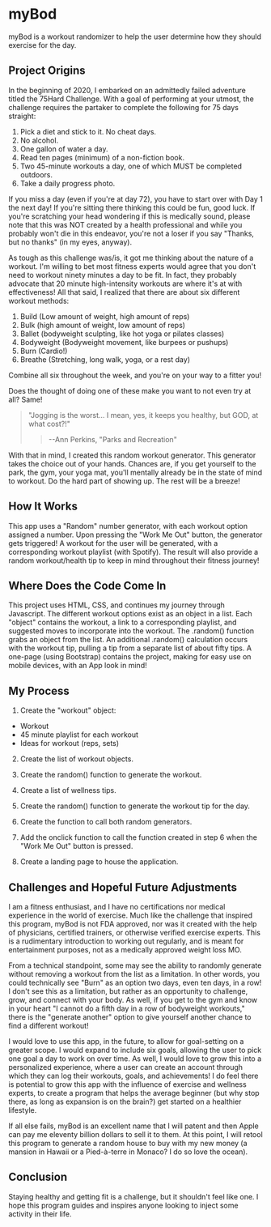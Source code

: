# myBod

myBod is a workout randomizer to help the user determine how they should exercise for the day. 

## Project Origins

In the beginning of 2020, I embarked on an admittedly failed adventure titled the 75Hard Challenge. With a goal of performing at your utmost, the challenge requires the partaker to complete the following for 75 days straight:

1. Pick a diet and stick to it. No cheat days. 
2. No alcohol.
3. One gallon of water a day. 
4. Read ten pages (minimum) of a non-fiction book. 
5. Two 45-minute workouts a day, one of which MUST be completed outdoors. 
6. Take a daily progress photo. 

If you miss a day (even if you're at day 72), you have to start over with Day 1 the next day! If you're sitting there thinking this could be fun, good luck. If you're scratching your head wondering if this is medically sound, please note that this was NOT created by a health professional and while you probably won't die in this endeavor, you're not a loser if you say "Thanks, but no thanks" (in my eyes, anyway). 

As tough as this challenge was/is, it got me thinking about the nature of a workout. I'm willing to bet most fitness experts would agree that you don't need to workout ninety minutes a day to be fit. In fact, they probably advocate that 20 minute high-intensity workouts are where it's at with effectiveness! All that said, I realized that there are about six different workout methods: 

1. Build (Low amount of weight, high amount of reps)
2. Bulk (high amount of weight, low amount of reps)
3. Ballet (bodyweight sculpting, like hot yoga or pilates classes)
4. Bodyweight (Bodyweight movement, like burpees or pushups)
5. Burn (Cardio!)
6. Breathe (Stretching, long walk, yoga, or a rest day)


Combine all six throughout the week, and you're on your way to a fitter you! 

Does the thought of doing one of these make you want to not even try at all? Same! 

>"Jogging is the worst... I mean, yes, it keeps you healthy, but GOD, at what cost?!" 
>>--Ann Perkins, "Parks and Recreation"


With that in mind, I created this random workout generator. This generator takes the choice out of your hands. Chances are, if you get yourself to the park, the gym, your yoga mat, you'll mentally already be in the state of mind to workout. Do the hard part of showing up. The rest will be a breeze!

## How It Works 

This app uses a "Random" number generator, with each workout option assigned a number. Upon pressing the "Work Me Out" button, the generator gets triggered! A workout for the user will be generated, with a corresponding workout playlist (with Spotify). The result will also provide a random workout/health tip to keep in mind throughout their fitness journey! 



## Where Does the Code Come In 

This project uses HTML, CSS, and continues my journey through Javascript. The different workout options exist as an object in a list.  Each "object" contains the workout, a link to a corresponding playlist, and suggested moves to incorporate into the workout. The .random() function grabs an object from the list. An additional .random() calculation occurs with the workout tip, pulling a tip from a separate list of about fifty tips. A one-page (using Bootstrap) contains the project, making for easy use on mobile devices, with an App look in mind! 

## My Process 

1. Create the "workout" object: 
 * Workout
 * 45 minute playlist for each workout
 * Ideas for workout (reps, sets)

2. Create the list of workout objects. 

3. Create the random() function to generate the workout. 

4. Create a list of wellness tips. 

5. Create the random() function to generate the workout tip for the day.

6. Create the function to call both random generators. 

7. Add the onclick function to call the function created in step 6 when the "Work Me Out" button is pressed. 

8. Create a landing page to house the application.




## Challenges and Hopeful Future Adjustments 

I am a fitness enthusiast, and I have no certifications nor medical experience in the world of exercise. Much like the challenge that inspired this program, myBod is not FDA approved, nor was it created with the help of physicians, certified trainers, or otherwise verified exercise experts. This is a rudimentary introduction to working out regularly, and is meant for entertainment purposes, not as a medically approved weight loss MO. 

From a technical standpoint, some may see the ability to randomly generate without removing a workout from the list as a limitation. In other words, you could technically see "Burn" as an option two days, even ten days, in a row! I don't see this as a limitation, but rather as an opportunity to challenge, grow, and connect with your body. As well, if you get to the gym and know in your heart "I cannot do a fifth day in a row of bodyweight workouts," there is the "generate another" option to give yourself another chance to find a different workout!

I would love to use this app, in the future, to allow for goal-setting on a greater scope. I would expand to include six goals, allowing the user to pick one goal a day to work on over time.  As well, I would love to grow this into a personalized experience, where a user can create an account through which they can log their workouts, goals, and achievements! I do feel there is potential to grow this app with the influence of exercise and wellness experts, to create a program that helps the average beginner (but why stop there, as long as expansion is on the brain?) get started on a healthier lifestyle. 

If all else fails, myBod is an excellent name that I will patent and then Apple can pay me eleventy billion dollars to sell it to them. At this point, I will retool this program to generate a random house to buy with my new money (a mansion in Hawaii or a Pied-à-terre in Monaco? I do so love the ocean). 


## Conclusion 

Staying healthy and getting fit is a challenge, but it shouldn't feel like one. I hope this program guides and inspires anyone looking to inject some activity in their life.  
